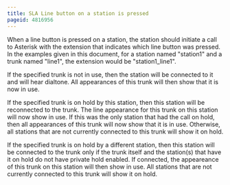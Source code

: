 ```yaml
---
title: SLA Line button on a station is pressed
pageid: 4816956
---
```


When a line button is pressed on a station, the station should initiate a call to Asterisk with the extension that indicates which line button was pressed. In the examples given in this document, for a station named "station1" and a trunk named "line1", the extension would be "station1_line1".   

If the specified trunk is not in use, then the station will be connected to it and will hear dialtone. All appearances of this trunk will then show that it is now in use. 


If the specified trunk is on hold by this station, then this station will be reconnected to the trunk. The line appearance for this trunk on this station will now show in use. If this was the only station that had the call on hold, then all appearances of this trunk will now show that it is in use. Otherwise, all stations that are not currently connected to this trunk will show it on hold. 


If the specified trunk is on hold by a different station, then this station will be connected to the trunk only if the trunk itself and the station(s) that have it on hold do not have private hold enabled. If connected, the appeareance of this trunk on this station will then show in use. All stations that are not currently connected to this trunk will show it on hold.

